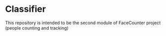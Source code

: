# Classifier
This repository is intended to be the second module of FaceCounter project (people counting and tracking)

